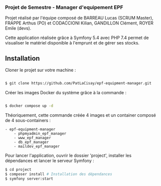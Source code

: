 ### Projet de Semestre - Manager d'equipement EPF

Projet réalisé par l'équipe composé de BARREAU Lucas (SCRUM Master), FRAPPE Arthus (PO) et CODACCIONI Kilian, GANDILLON Clément, ROYER Emile (devs).

Cette application réalisée grâce à Symfony 5.4 avec PHP 7.4 permet de visualiser le matériel disponible à l'emprunt et de gérer ses stocks.

## Installation

Cloner le projet sur votre machine :

```sh

$ git clone https://github.com/PatLaCisay/epf-equipment-manager.git

```

Créer les images Docker du système grâce à la commande :

```sh

$ docker compose up -d

```
Théoriquement, cette commande créée 4 images et un container composé de 4 sous-containers :

    - epf-equipment-manager
        - phpmyadmin_epf_manager
        - www_epf_manager
        - db_epf_manager
        - maildev_epf_manager

Pour lancer l'application, ouvrir le dossier 'project', installer les dépendances
et lancer le serveur Symfony :

```sh
$ cd project
$ composer install # Installation des dépendances
$ symfony server:start
```
